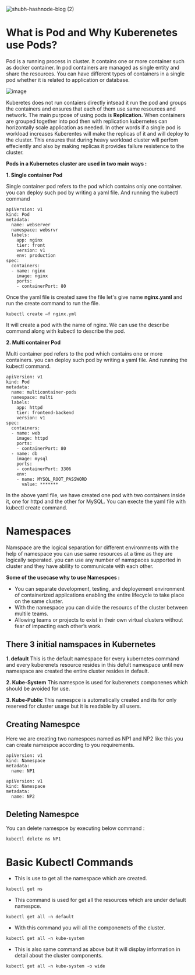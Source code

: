 
![shubh-hashnode-blog (2)](https://user-images.githubusercontent.com/69069614/183693849-e54c6c01-163b-46d3-b944-63b27241055e.png)



# What is Pod and Why Kuberenetes use Pods?

Pod is a running process in cluster. It contains one or more container such as docker container. In pod containers are managed as single entity and share the resources. You can have different types of containers in a single pod whether it is related to application or database.

![image](https://user-images.githubusercontent.com/69069614/182211103-440cabac-ebbd-4feb-80d2-36a485d16525.png)

Kuberetes does not run contaiers directly intsead it run the pod and groups the containers and ensures that each of them use same resources and network.
The main purpose of using pods is **Replication.** When containers are grouped together into pod then with replication kubernetes can horizontally scale application as needed. In other words if a single pod is workload increases Kuberentes will make the replicas of it and will deploy to the cluster. This ensures that during heavy workload cluster will perfom effeciently and also by making replicas it provides failure resistence to the cluster.

**Pods in a Kubernetes cluster are used in two main ways :**

**1. Single container Pod**

Single container pod refers to the pod which contains only one container. you can deploy such pod by writing a yaml file. And running the kubectl command

```
apiVersion: v1
kind: Pod
metadata:
  name: webserver
  namespace: websrvr
  labels:
    app: nginx
    tier: front
    version: v1
    env: production
spec:
  containers:
  - name: nginx
    image: nginx
    ports:
    - containerPort: 80
```

Once the yaml file is created save the file let's give name **nginx.yaml** and run the create command to run the file.

```
kubectl create –f nginx.yml
```
It will create a pod with the name of nginx. We can use the describe command along with kubectl to describe the pod.

**2. Multi container Pod**

Multi container pod refers to the pod which contains one or more containers. you can deploy such pod by writing a yaml file. And running the kubectl command.

```
apiVersion: v1
kind: Pod
metadata:
  name: multicontainer-pods
  namespace: multi
  labels:
    app: httpd
    tier: frontend-backend
    version: v1
spec:
  containers:
  - name: web
    image: httpd
    ports:
    - containerPort: 80
  - name: db
    image: mysql
    ports:
    - containerPort: 3306
    env:
    - name: MYSQL_ROOT_PASSWORD
      value: *******
 ```
 
 In the above yaml file, we have created one pod with two containers inside it, one for httpd and the other for MySQL. You can execte the yaml file with kubectl create command.
 

# Namespaces

Namspace are the logical separation for different environments with the help of namespace you can use same resources at a time as they are logically seperated.
you can use any number of namspaces supported in cluster and they have ability to communicate with each other.

**Some of the usecase why to use Namespces :**

- You can separate development, testing, and deployement environment of containerized applications enabling the entire lifecycle to take place on the same cluster.
- With the namespace you can divide the resourcs of the cluster between multile teams.
- Allowing teams or projects to exist in their own virtual clusters without fear of impacting each other’s work.

## There 3 initial namspaces in Kubernetes

**1. default**
This is the default namespace for every kubernetes command and every kuberenets resource resides in this defult namespace until new namespace are created the entire cluster resides in default.

**2. Kube-System**
This namespce is used for kuberenets componenes which should be avoided for use.

**3. Kube-Public**
This namespce is automatically created and its for only reserved for cluster usage but it is readable by all users.

## Creating Namespce

Here we are creating two namespces named as NP1 and NP2 like this you can create namespce according to you requirements.

```
apiVersion: v1
kind: Namespace
metadata:
  name: NP1
```
```
apiVersion: v1
kind: Namespace
metadata:
  name: NP2
```

## Deleting Namespce

You can delete namespce by executing below command :

```
kubectl delete ns NP1
```

# Basic Kubectl Commands

- This is use to get all the namespace which are created.
```
kubectl get ns
```

- This command is used for get all the resources which are under default namespce.
```
kubectl get all -n default
```

- With this command you will all the componenets of the cluster.
```
kubectl get all -n kube-system
```

- This is also same command as above but it will display information in detail about the cluster components.
```
kubectl get all -n kube-system -o wide
```
